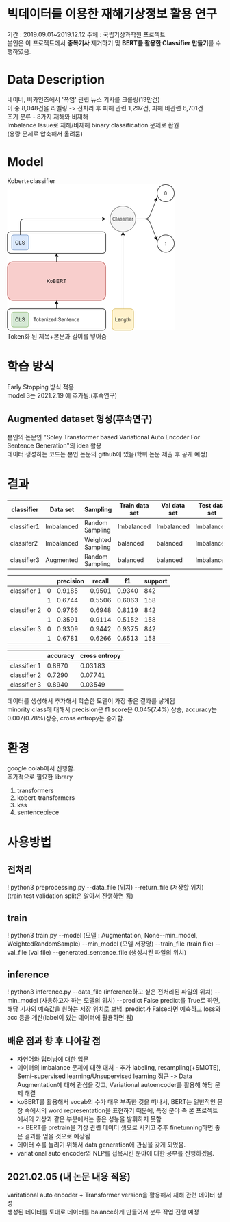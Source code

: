 # 빅데이터를 이용한 재해기상정보 활용 연구
기간 : 2019.09.01~2019.12.12 
주체 : 국립기상과학원 프로젝트  
본인은 이 프로젝트에서 **중복기사** 제거하기 및 **BERT를 활용한 Classifier 만들기**를 수행하였음.  

# Data Description  
네이버, 비카인즈에서 '폭염' 관련 뉴스 기사를 크롤링(13만건)    
이 중 8,048건을 라벨링 -> 전처리 후 피해 관련 1,297건, 피해 비관련 6,701건    
초기 분류 - 8가지 재해와 비재해  
Imbalance Issue로 재해/비재해 binary classification 문제로 환원  
(용량 문제로 압축해서 올려둠)  

# Model  
Kobert+classifier  
![model](https://github.com/Chuck2Win/MeteorologicalAgencyProject/blob/main/image/model.png)  
Token화 된 제목+본문과 길이를 넣어줌  

# 학습 방식  
Early Stopping 방식 적용   
model 3는 2021.2.19 에 추가됨.(후속연구)      

## Augmented dataset 형성(후속연구)    
본인의 논문인 "Soley Transformer based Variational Auto Encoder For Sentence Generation"의 idea 활용  
데이터 생성하는 코드는 본인 논문의 github에 있음(학위 논문 제출 후 공개 예정)    

# 결과  
| classifier  | Data set   | Sampling           | Train data set | Val data set | Test data set |
| ----------- | ---------- | ------------------ | -------------- | ------------ | ------------- |
| classifier1 | Imbalanced | Random  Sampling   | Imbalanced     | Imbalanced   | Imbalanced    |
| classifer2  | Imbalanced | Weighted  Sampling | balanced       | balanced     | Imbalanced    |
| classifier3 | Augmented  | Random  Sampling   | balanced       | balanced     | Imbalanced    |


|              |      | precision | recall | f1     | support |
| ------------ | ---- | --------- | ------ | ------ | ------- |
| classifier 1 | 0    | 0.9185    | 0.9501 | 0.9340 | 842     |
|              | 1    | 0.6744    | 0.5506 | 0.6063 | 158     |
| classifier 2 | 0    | 0.9766    | 0.6948 | 0.8119 | 842     |
|              | 1    | 0.3591    | 0.9114 | 0.5152 | 158     |
| classifier 3 | 0    | 0.9309    | 0.9442 | 0.9375 | 842     |
|              | 1    | 0.6781    | 0.6266 | 0.6513 | 158     |

|              | accuracy | cross entropy |
| ------------ | -------- | ------------- |
| classifier 1 | 0.8870   | 0.03183       |
| classifier 2 | 0.7290   | 0.07741       |
| classifier 3 | 0.8940   | 0.03549       |
  
데이터를 생성해서 추가해서 학습한 모델이 가장 좋은 결과를 낳게됨  
minority class에 대해서 precision은 f1 score은 0.045(7.4%) 상승, accuracy는 0.007(0.78%)상승, cross entropy는 증가함.

# 환경
google colab에서 진행함.   
추가적으로 필요한 library  
1. transformers
2. kobert-transformers
3. kss
4. sentencepiece

# 사용방법
## 전처리
! python3 preprocessing.py --data_file (위치) --return_file (저장할 위치)  
(train test validation split은 알아서 진행하면 됨)  
## train
! python3 train.py --model (모델 : Augmentation, None--min_model, WeightedRandomSample) --min_model (모델 저장명) --train_file (train file) --val_file (val file) --generated_sentence_file (생성시킨 파일의 위치)

## inference
! python3 inference.py --data_file (inference하고 싶은 전처리된 파일의 위치) --min_model (사용하고자 하는 모델의 위치) --predict False predict를 True로 하면, 해당 기사의 예측값을 원하는 저장 위치로 보냄. predict가 False라면 예측하고 loss와 acc 등을 계산(label이 있는 데이터에 활용하면 됨) 

## 배운 점과 향 후 나아갈 점  
- 자연어와 딥러닝에 대한 입문  
- 데이터의 imbalance 문제에 대한 대처 - 추가 labeling, resampling(+SMOTE), Semi-supervised learning/Unsupervised learning 접근
-> Data Augmentation에 대해 관심을 갖고, Variational autoencoder를 활용해 해당 문제 해결  
- koBERT를 활용해서 vocab의 수가 매우 부족한 것을 떠나서, BERT는 일반적인 문장 속에서의 word representation을 표현하기 때문에, 
특정 분야 즉 본 프로젝트에서의 기상과 같은 부분에서는 좋은 성능을 발휘하지 못함  
-> BERT를 pretrain을 기상 관련 데이터 셋으로 시키고 추후 finetunning하면 좋은 결과를 얻을 것으로 예상됨
- 데이터 수를 늘리기 위해서 data generation에 관심을 갖게 되었음.  
- variational auto encoder와 NLP를 접목시킨 분야에 대한 공부를 진행하겠음.

## 2021.02.05 (내 논문 내용 적용)  
varitational auto encoder + Transformer version을 활용해서 재해 관련 데이터 생성  
생성된 데이터를 토대로 데이터를 balance하게 만들어서 분류 작업 진행 예정  
